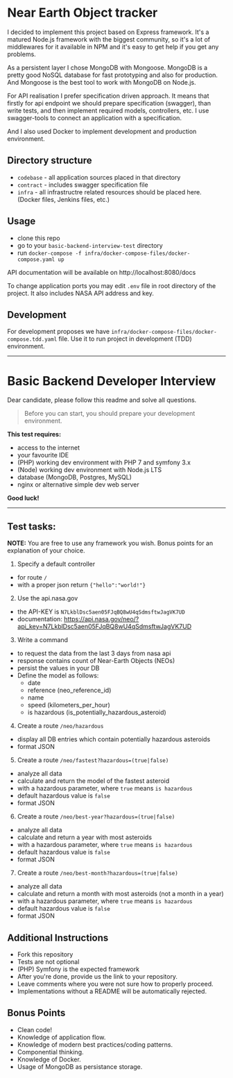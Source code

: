 # Near Earth Object tracker
I decided to implement this project based on Express framework. It's a matured Node.js framework with the biggest community, so it's a lot of middlewares for it available in NPM and it's easy to get help if you get any problems.

As a persistent layer I chose MongoDB with Mongoose. MongoDB is a pretty good NoSQL database for fast prototyping and also for production. And Mongoose is the best tool to work with MongoDB on Node.js.

For API realisation I prefer specification driven approach. It means that firstly for api endpoint we should prepare specification (swagger), than write tests, and then implement required models, controllers, etc. I use swagger-tools to connect an application with a specification.

And I also used Docker to implement development and production environment.

## Directory structure
- `codebase` - all application sources placed in that directory
- `contract` - includes swagger specification file
- `infra` - all infrastructre related resources should be placed here. (Docker files, Jenkins files, etc.)

## Usage
- clone this repo
- go to your `basic-backend-interview-test` directory
- run `docker-compose -f infra/docker-compose-files/docker-compose.yaml up`

API documentation will be available on http://localhost:8080/docs

To change application ports you may edit `.env` file in root directory of the project. It also includes NASA API address and key.

## Development
For development proposes we have `infra/docker-compose-files/docker-compose.tdd.yaml` file. Use it to run project in development (TDD) environment.

---
# Basic Backend Developer Interview

Dear candidate, please follow this readme and solve all questions.

> Before you can start, you should prepare your development environment.

**This test requires:**
- access to the internet
- your favourite IDE
- (PHP) working dev environment with PHP 7 and symfony 3.x
- (Node) working dev environment with Node.js LTS
- database (MongoDB, Postgres, MySQL)
- nginx or alternative simple dev web server

**Good luck!**


--------


## Test tasks:

**NOTE:** You are free to use any framework you wish. Bonus points for an explanation of your choice.

1. Specify a default controller
  - for route `/`
  - with a proper json return `{"hello":"world!"}`

2. Use the api.nasa.gov
  - the API-KEY is `N7LkblDsc5aen05FJqBQ8wU4qSdmsftwJagVK7UD`
  - documentation: https://api.nasa.gov/neo/?api_key=N7LkblDsc5aen05FJqBQ8wU4qSdmsftwJagVK7UD
  
3. Write a command
  - to request the data from the last 3 days from nasa api
  - response contains count of Near-Earth Objects (NEOs)
  - persist the values in your DB
  - Define the model as follows:
    - date
    - reference (neo_reference_id)
    - name
    - speed (kilometers_per_hour)
    - is hazardous (is_potentially_hazardous_asteroid)

4. Create a route `/neo/hazardous`
  - display all DB entries which contain potentially hazardous asteroids
  - format JSON

5. Create a route `/neo/fastest?hazardous=(true|false)`
  - analyze all data
  - calculate and return the model of the fastest asteroid
  - with a hazardous parameter, where `true` means `is hazardous`
  - default hazardous value is `false`
  - format JSON

6. Create a route `/neo/best-year?hazardous=(true|false)`
  - analyze all data
  - calculate and return a year with most asteroids
  - with a hazardous parameter, where `true` means `is hazardous`
  - default hazardous value is `false`
  - format JSON

7. Create a route `/neo/best-month?hazardous=(true|false)`
  - analyze all data
  - calculate and return a month with most asteroids (not a month in a year)
  - with a hazardous parameter, where `true` means `is hazardous`
  - default hazardous value is `false`
  - format JSON
   
## Additional Instructions

- Fork this repository
- Tests are not optional
- (PHP) Symfony is the expected framework
- After you're done, provide us the link to your repository.
- Leave comments where you were not sure how to properly proceed.
- Implementations without a README will be automatically rejected.

## Bonus Points

- Clean code!
- Knowledge of application flow.
- Knowledge of modern best practices/coding patterns.
- Componential thinking.
- Knowledge of Docker.
- Usage of MongoDB as persistance storage.
